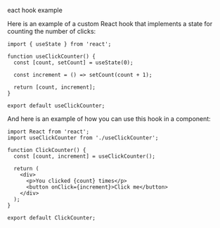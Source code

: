 eact hook example

Here is an example of a custom React hook that implements a state for counting the number of clicks:

```
import { useState } from 'react';

function useClickCounter() {
  const [count, setCount] = useState(0);

  const increment = () => setCount(count + 1);

  return [count, increment];
}

export default useClickCounter;
```

And here is an example of how you can use this hook in a component:

```
import React from 'react';
import useClickCounter from './useClickCounter';

function ClickCounter() {
  const [count, increment] = useClickCounter();

  return (
    <div>
      <p>You clicked {count} times</p>
      <button onClick={increment}>Click me</button>
    </div>
  );
}

export default ClickCounter;
```